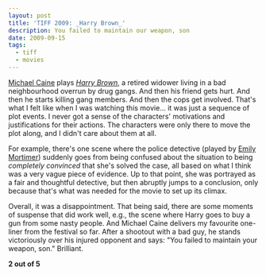 ```yaml
---
layout: post
title: 'TIFF 2009: _Harry Brown_'
description: You failed to maintain our weapon, son
date: 2009-09-15
tags:
  - tiff
  - movies
---
```


[Michael Caine](http://www.imdb.com/name/nm0000323/) plays [_Harry Brown_](http://www.imdb.com/title/tt1289406/), a retired widower living in a bad neighbourhood overrun by drug gangs. And then his friend gets hurt. And then he starts killing gang members. And then the cops get involved. That's what I felt like when I was watching this movie... it was just a sequence of plot events. I never got a sense of the characters' motivations and justifications for their actions. The characters were only there to move the plot along, and I didn't care about them at all.  
  
For example, there's one scene where the police detective (played by [Emily Mortimer](http://www.imdb.com/name/nm0607865/)) suddenly goes from being confused about the situation to being _completely convinced_ that she's solved the case, all based on what I think was a very vague piece of evidence. Up to that point, she was portrayed as a fair and thoughtful detective, but then abruptly jumps to a conclusion, only because that's what was needed for the movie to set up its climax.  
  
Overall, it was a disappointment. That being said, there are some moments of suspense that did work well, e.g., the scene where Harry goes to buy a gun from some nasty people. And Michael Caine delivers my favourite one-liner from the festival so far. After a shootout with a bad guy, he stands victoriously over his injured opponent and says: "You failed to maintain your weapon, son." Brilliant.  
  
**2 out of 5**